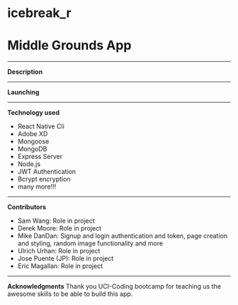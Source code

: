 # icebreak_r

# Middle Grounds App

---

**Description**


---

**Launching**

---

**Technology used**

* React Native Cli
* Adobe XD
* Mongoose
* MongoDB
* Express Server
* Node.js
* JWT Authentication
* Bcrypt encryption
* many more!!!

---

**Contributors**
* Sam Wang: Role in project
* Derek Moore: Role in project
* Mike DanDan: Signup and login authentication and token, page creation and styling, random image functionality and more
* Ulrich Urhan: Role in project
* Jose Puente (JP): Role in project 
* Eric Magallan: Role in project

---

**Acknowledgments**
Thank you UCI-Coding bootcamp for teaching us the awesome skills to be able to build this app.
